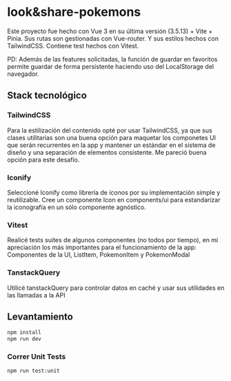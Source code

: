 # look&share-pokemons

Este proyecto fue hecho con Vue 3 en su última versión (3.5.13) + Vite + Pinia. Sus rutas son gestionadas con Vue-router. Y sus estilos hechos con TailwindCSS. Contiene test hechos con Vitest.

PD: Además de las features solicitadas, la función de guardar en favoritos permite guardar de forma persistente haciendo uso del LocalStorage del navegador.

## Stack tecnológico

### TailwindCSS
Para la estilización del contenido opté por usar TailwindCSS, ya que sus clases utilitarias son una buena opción para maquetar los componetes UI que serán recurrentes en la app y mantener un estándar en el sistema de diseño y una separación de elementos consistente. Me pareció buena opción para este desafío.

### Iconify
Seleccioné Iconify como librería de íconos por su implementación simple y reutilizable. Cree un componente Icon en components/ui para estandarizar la iconografía en un sólo componente agnóstico.

### Vitest
Realicé tests suites de algunos componentes (no todos por tiempo), en mi apreciación los más importantes para el funcionamiento de la app: Componentes de la UI, ListItem, PokemonItem y PokemonModal

### TanstackQuery
Utilicé tanstackQuery para controlar datos en caché y usar sus utilidades en las llamadas a la API

## Levantamiento

```sh
npm install
npm run dev
```

### Correr Unit Tests

```sh
npm run test:unit
```